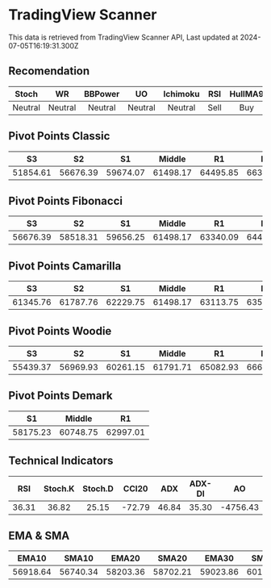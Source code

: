 # TradingView Scanner
This data is retrieved from TradingView Scanner API, Last updated at 2024-07-05T16:19:31.300Z

## Recomendation
| Stoch | WR | BBPower | UO | Ichimoku | RSI | HullMA9 |
| :---: | :---: | :---: | :---: | :---: | :---: | :---: |
| Neutral | Neutral | Neutral | Neutral | Neutral | Sell | Buy |

## Pivot Points Classic
| S3 | S2 | S1 | Middle | R1 | R2 | R3 |
| :---: | :---: | :---: | :---: | :---: | :---: | :---: |
| 51854.61 | 56676.39 | 59674.07 | 61498.17 | 64495.85 | 66319.95 | 71141.73 |

## Pivot Points Fibonacci
| S3 | S2 | S1 | Middle | R1 | R2 | R3 |
| :---: | :---: | :---: | :---: | :---: | :---: | :---: |
| 56676.39 | 58518.31 | 59656.25 | 61498.17 | 63340.09 | 64478.03 | 66319.95 |

## Pivot Points Camarilla
| S3 | S2 | S1 | Middle | R1 | R2 | R3 |
| :---: | :---: | :---: | :---: | :---: | :---: | :---: |
| 61345.76 | 61787.76 | 62229.75 | 61498.17 | 63113.75 | 63555.74 | 63997.74 |

## Pivot Points Woodie
| S3 | S2 | S1 | Middle | R1 | R2 | R3 |
| :---: | :---: | :---: | :---: | :---: | :---: | :---: |
| 55439.37 | 56969.93 | 60261.15 | 61791.71 | 65082.93 | 66613.49 | 69904.71 |

## Pivot Points Demark
| S1 | Middle | R1 |
| :---: | :---: | :---: |
| 58175.23 | 60748.75 | 62997.01 |

## Technical Indicators
| RSI | Stoch.K | Stoch.D | CCI20 | ADX | ADX-DI | AO | Mom | MACD | MACD | W.R | HullMA9 |
| :---: | :---: | :---: | :---: | :---: | :---: | :---: | :---: | :---: | :---: | :---: | :---: |
| 36.31 | 36.82 | 25.15 | -72.79 | 46.84 | 35.30 | -4756.43 | -2477.45 | -1526.25 | -1277.93 | -57.14 | 55454.72 |

## EMA & SMA
| EMA10 | SMA10 | EMA20 | SMA20 | EMA30 | SMA30 | EMA50 | SMA50 | EMA100 | SMA100 | EMA200 | SMA200 |
| :---: | :---: | :---: | :---: | :---: | :---: | :---: | :---: | :---: | :---: | :---: | :---: |
| 56918.64 | 56740.34 | 58203.36 | 58702.21 | 59023.86 | 60105.20 | 60034.31 | 60525.54 | 61681.13 | 61844.59 | 63531.03 | 65041.24 |